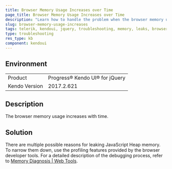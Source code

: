```yaml
---
title: Browser Memory Usage Increases over Time
page_title: Browser Memory Usage Increases over Time
description: "Learn how to handle the problem when the browser memory usage increases with time when working with Kendo UI for jQuery."
slug: browser-memory-usage-increases
tags: telerik, kendoui, jquery, troubleshooting, memory, leaks, browser, usage, increases, over, time
type: troubleshooting
res_type: kb
component: kendoui
---
```


## Environment

<table>
 <tr>
  <td>Product</td>
  <td>Progress® Kendo UI® for jQuery</td>
 </tr>
 <tr>
  <td>Kendo Version</td>
  <td>2017.2.621</td>
 </tr>
</table>

## Description 

The browser memory usage increases with time.

## Solution

There are multiple possible reasons for leaking JavaScript Heap memory. To narrow them down, use the profiling features provided by the browser developer tools. For a detailed description of the debugging process, refer to [Memory Diagnosis | Web Tools](https://developer.chrome.com/docs/devtools/memory-problems).
